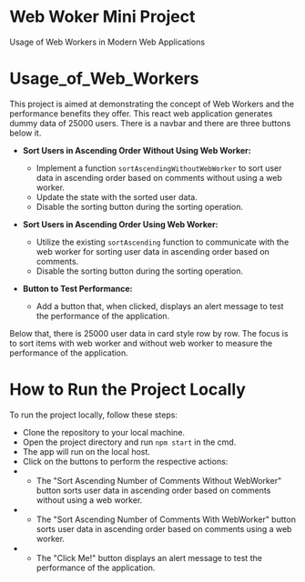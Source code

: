 # Web Woker Mini Project
Usage of Web Workers in Modern Web Applications
# Usage_of_Web_Workers
This project is aimed at demonstrating the concept of Web Workers and the performance benefits they offer. This react web application generates dummy data of 25000 users. There is a navbar and there are three buttons below it.
- **Sort Users in Ascending Order Without Using Web Worker:**
  - Implement a function `sortAscendingWithoutWebWorker` to sort user data in ascending order based on comments without using a web worker.
  - Update the state with the sorted user data.
  - Disable the sorting button during the sorting operation.

- **Sort Users in Ascending Order Using Web Worker:**
  - Utilize the existing `sortAscending` function to communicate with the web worker for sorting user data in ascending order based on comments.
  - Disable the sorting button during the sorting operation.

- **Button to Test Performance:**
  - Add a button that, when clicked, displays an alert message to test the performance of the application.


Below that, there is 25000 user data in card style row by row.
The focus is to sort items with web worker and without web worker to measure the performance of the application.
# How to Run the Project Locally
To run the project locally, follow these steps:
- Clone the repository to your local machine.
- Open the project directory and run `npm start` in the cmd.
- The app will run on the local host.
- Click on the buttons to perform the respective actions:
- - The "Sort Ascending Number of Comments Without WebWorker" button sorts user data in ascending order based on comments without using a web worker.
- - The "Sort Ascending Number of Comments With WebWorker" button sorts user data in ascending order based on comments using a web worker.
- - The "Click Me!" button displays an alert message to test the performance of the application.
